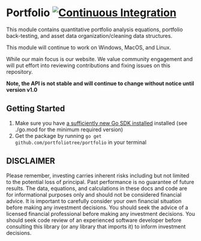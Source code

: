 # Portfolio [![Continuous Integration](https://github.com/portfoliotree/portfolio/actions/workflows/go.yml/badge.svg)](https://github.com/portfoliotree/portfolio/actions/workflows/go.yml)

This module contains quantitative portfolio analysis equations, portfolio back-testing, and asset data organization/cleaning data structures.

This module will continue to work on Windows, MacOS, and Linux.

While our main focus is our website.
We value community engagement and will put effort into reviewing contributions and fixing issues on this repository.

**Note, the API is not stable and will continue to change without notice until version v1.0**

## Getting Started

1. Make sure you have [a sufficiently new Go SDK installed](https://go.dev/dl/) installed (see ./go.mod for the minimum required version)
2. Get the package by running `go get github.com/portfoliotree/portfolio` in your terminal

## DISCLAIMER
Please remember, investing carries inherent risks including but not limited to the potential loss of principal. Past performance is no guarantee of future results. The data, equations, and calculations in these docs and code are for informational purposes only and should not be considered financial advice. It is important to carefully consider your own financial situation before making any investment decisions. You should seek the advice of a licensed financial professional before making any investment decisions. You should seek code review of an experienced software developer before consulting this library (or any library that imports it) to inform investment decisions.
